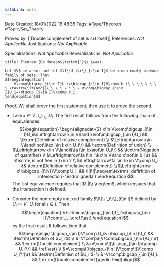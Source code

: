 ```yaml
---
mathLink: auto
---
```


<div class="topSpace"></div>

Date Created: 18/01/2022 16:48:35
Tags: #Type/Theorem #Topic/Set_Theory

Proved by: [[Double complement of set is set itself]]
References: _Not Applicable_
Justifications: _Not Applicable_

Specializations: _Not Applicable_
Generalizations: _Not Applicable_

``` ad-Theorem
title: Theorem (De Morgan$\textrm{'}$s Laws).

Let $V$ be a set and let $\l\{U_i\r\}_{i\in I}$ be a non-empty indexed family of sets. Then
$$\begin{equation}
    V\comp\bigcup_{i\in I}U_i=\bigcap_{i\in I}V\comp U_i\ \ \ \ \ \ \ \ \textrm{\it{and}}\ \ \ \ \ \ \ \ V\comp\bigcap_{i\in I}U_i=\bigcup_{i\in I}V\comp U_i.
\end{equation}$$

```

<i>Proof.</i> We shall prove the first statement, then use it to prove the second.
* Take $x\in V\comp\bigcup_{i\in I}U_i$. The first result follows from the following chain of equivalences:
$$\begin{equation}
    \begin{alignedat}{2}
        x\in V\comp\bigcup_{i\in I}U_i&\Leftrightarrow x\in V\land x\not\in\bigcup_{i\in I}U_i && \textrm{Definition of relative complement} \\
        &\Leftrightarrow x\in V\land\lnot\l(\ex i\in I:x\in U_i\r) && \textrm{Definition of union} \\
        &\Leftrightarrow x\in V\land\l(\fa i\in I:x\not\in U_i\r) && \textrm{Negation of quantifier} \\
        &\Leftrightarrow\fa i\in I:\l(x\in V\land x\not\in U_i\r) && i\textrm{ is not free in }x\in V \\
        &\Leftrightarrow\fa i\in I:x\in V\comp U_i && \textrm{Definition of relative complement} \\
        &\Leftrightarrow x\in\bigcap_{i\in I}V\comp U_i. && \l|I\r|\neq\em\textrm{; definition of intersection}
    \end{alignedat}
\end{equation}$$
The last equivalence requires that $\l|I\r|\neq\em$, which ensures that the intersection is defined.

* Consider the non-empty indexed family $\l\{U'_i\r\}_{i\in I}$ defined by $U_i\coloneqq V\comp U_i$ for all $i\in I$. Then
$$\begin{equation}
    V\setminus\bigcup_{i\in I}U_i'=\bigcap_{i\in I}V\comp U_i'\cref{\ast}
\end{equation}$$
by the first result. It follows then that
$$\begin{align}
    \bigcup_{i\in I}V\comp U_i&=\bigcup_{i\in I}U_i' && \textrm{Definition of $U_i'$} \\
    &=V\comp\l(V\comp\bigcup_{i\in I}U_i'\r) && \textrm{Double complement} \\
    &=V\comp\l(\bigcap_{i\in I}V\comp U_i'\r) && \ref{\ast} \\
    &=V\comp\l(\bigcap_{i\in I}V\comp\l(V\comp U_i'\r)\r) && \textrm{Definition of $U_i'$} \\
    &=V\comp\bigcap_{i\in I}U_i. && \textrm{Double complement}\qedin
\end{align}$$
